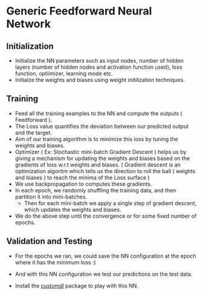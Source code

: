 # Generic Feedforward Neural Network   
## Initialization
* Initialize the NN parameters such as input nodes, number of hidden layers (number of hidden nodes and activation function used), loss function, optiimizer, learning mode etc.
* Initialze the weights and biases using weight initilization techniques.

## Training
* Feed all the training examples to the NN and compute the outputs ( Feedforward ). 
* The Loss value quantifies the deviation between our predicted output and the target.
* Aim of our training algorithm is to minimize this loss by tuning the weights and biases.
* Optimizer ( Ex: Stochastic mini-batch Gradient Descent ) helps us by giving a mechanism for updating the weights and biases based on the gradients of loss w.r.t weights and biases. ( Gradient descent is an optimization algoritm which tells us the direction to roll the ball ( weights and biases ) to reach the minima of the Loss surface )
* We use backpropagation to computes these gradients.  
* In each epoch, we randomly shuffling the training data, and then partition it into mini-batches. 
   * Then for each mini-batch we apply a single step of gradient descent, which updates the weights and biases.
* We do the above step until the convergence or for some fixed number of epochs. 

## Validation and Testing
* For the epochs we ran, we could save the NN configuration at the epoch where it has the minimum loss :)
* And with this NN configuration we test our predictions on the test data.

* Install the [customdl](https://pypi.org/project/customdl/) package to play with this NN.
